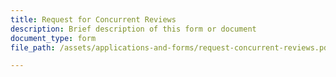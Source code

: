 ```yaml
---
title: Request for Concurrent Reviews
description: Brief description of this form or document
document_type: form
file_path: /assets/applications-and-forms/request-concurrent-reviews.pdf

---
```

